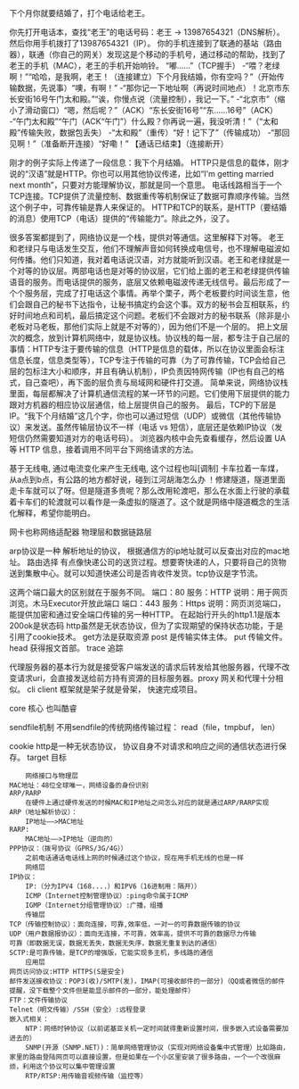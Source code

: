 下个月你就要结婚了，打个电话给老王。

你先打开电话本，查找“老王”的电话号码：老王 -> 13987654321（DNS解析）。
然后你用手机拨打了13987654321（IP）。
你的手机连接到了联通的基站（路由器），联通（你自己的网关）发现这是个移动的手机号，通过移动的帮助，找到了老王的手机（MAC），老王的手机开始响铃。
“嘟……”（TCP握手）
-“喂？老绿啊！”“哈哈，是我啊，老王！（连接建立）下个月我结婚，你有空吗？”（开始传输数据，先说事）“噢，有啊！”
-“那你记一下地址啊（再说时间地点）！北京市东长安街16号午门太和殿。”“诶，你慢点说（流量控制），我记一下。”
-“北京市”（缩小了滑动窗口）“嗯，然后呢？”（ACK）“东长安街16号”“东……16号”（ACK）
-“午门太和殿”“午门（ACK“午门”）什么殿？你再说一遍，我没听清！”（“太和殿”传输失败，数据包丢失）
-“太和殿”（重传）“好！记下了”（传输成功）
-“那回见啊！”（准备断开连接）“好嘞！”
【通话已结束】（连接断开）

刚才的例子实际上传递了一段信息：我下个月结婚。
HTTP只是信息的载体，刚才说的“汉语”就是HTTP。你也可以用其他协议传递，比如“I'm getting married next month”，只要对方能理解协议，那就是同一个意思。
电话线路相当于一个TCP连接。TCP提供了流量控制、数据重传等机制保证了数据可靠顺序传输。当然这个例子中，可靠传输是靠人来保证的。
HTTP和TCP的联系，是HTTP（要结婚的消息）使用TCP（电话）提供的“传输能力”。除此之外，没了。

很多答案都提到了，网络协议是一个栈，提供对等通信。这里解释下对等。
老王和老绿只与电话发生交互，他们不理解声音如何转换成电信号，也不理解电磁波如何传播。他们只知道，我对着电话说汉语，对方就能听到汉语。老王和老绿就是一个对等的协议层。两部电话也是对等的协议层，它们给上面的老王和老绿提供传输语音的服务。而电话提供的服务，底层又依赖电磁波传递无线信号。最后形成了一个个服务层，完成了打电话这个事情。再举个栗子，两个老板要约时间谈生意，他们会跟自己的秘书下达指令，让秘书搞定约会这个事。双方的秘书会互相联系，约好时间地点和司机，最后搞定这个问题。老板们不会跟对方的秘书联系（除非是小老板对马老板，那他们实际上就是不对等的），因为他们不是一个层的。
把上文层次的概念，放到计算机网络中，就是协议栈。协议栈的每一层，都专注于自己层的事情：HTTP专注于要传输的信息（HTTP是信息的载体，所以在协议里面会标注信息长度，信息类型等），TCP专注于传输的可靠（为了可靠传输，TCP会给自己层的包标注大小和顺序，并且有确认机制），IP负责因特网传输（IP也有自己的格式，自己查吧），再下面的层负责与局域网和硬件打交道。
简单来说，网络协议栈里面，每层都解决了计算机通信流程的某一环节的问题。它们使用下层提供的能力跟对方机器的相应协议层通信，给上层提供自己的服务。
最后，TCP的下层是IP。“我下个月结婚”这几个字，你也可以通过短信（UDP）或微信（其他传输协议）来发送。虽然传输层协议不一样（电话 vs 短信），底层还是依赖IP协议（发短信仍然需要知道对方的电话号码）。
浏览器内核中会先查看缓存，然后设置 UA 等 HTTP 信息，接着调用不同平台下网络请求的方法。



基于无线电, 通过电流变化来产生无线电, 这个过程也叫[调制]
卡车拉着一车煤，从a点到b点，有公路的地方都好说，碰到江河胡海怎么办 ！修建隧道，隧道里面走卡车就可以了呀。但是隧道多贵呢？那么改用轮渡吧，那么在水面上行驶的承载着卡车们的轮渡就可以看作是一条虚拟的隧道了。这个就是网络中隧道概念的生活化解释，希望你能明白。

网卡也称网络适配器 物理层和数据链路层

arp协议是一种 解析地址的协议， 根据通信方的ip地址就可以反查出对应的mac地址。
路由选择 有点像快递公司的送货过程。想要寄快递的人，只要将自己的货物送到集散中心。就可以知道快递公司是否肯收件发货。tcp协议是字节流。

这两个端口最大的区别就在于服务不同。
端口：80
服务：HTTP
说明：用于网页浏览。木马Executor开放此端口
端口：443
服务：Https
说明：网页浏览端口，能提供加密和通过安全端口传输的另一种HTTP。
在起始行开头的http1.1是版本
200ok是状态码
http虽然是无状态协议，但为了实现期望的保持状态功能，于是引用了cookie技术。
get方法是获取资源
post 是传输实体主体。
put 传输文件。
head 获得报文首部。
trace 追踪




代理服务器的基本行为就是接受客户端发送的请求后转发给其他服务器，代理不改变请求uri，会直接发送给前方持有资源的目标服务器。proxy
网关和代理十分相似。
cli client
框架就是架子就是骨架， 快速完成项目。

core 核心 也叫酷睿

sendfile机制 不用sendfile的传统网络传输过程：
read（file，tmpbuf， len）

cookie http是一种无状态协议， 协议自身不对请求和响应之间的通信状态进行保存。
target 目标





        网络接口与物理层
	MAC地址：48位全球唯一，网络设备的身份识别
	ARP/RARP
		在硬件上通过硬件发送的时候MAC和IP地址之间怎么对应的就是通过ARP/RARP实现
	ARP（地址解析协议）：
		IP地址——>MAC地址
	RARP:
		MAC地址——>IP地址（逆向的）
	PPP协议：（拨号协议（GPRS/3G/4G））
		之前电话通话电话线上网的时候通过这个协议，现在用手机无线的也是一样
        网络层
	IP协议：
		IP:（分为IPV4（168....）和IPV6（16进制用：隔开））
		ICMP（Internet控制管理协议）:ping命令属于ICMP
		IGMP（Internet分组管理协议）:广播，组播
        传输层
	TCP（传输控制协议）：面向连接，可靠,效率低，一对一的可靠数据传输的协议
	UDP（用户数据报协议）：面向无连接，不可靠，效率高，提供不可靠的数据尽力传输
	可靠（即数据无误，数据无丢失，数据无失序，数据无重复到达的通信）
	SCTP:是可靠传输，是TCP的增强版，它能实现多主机，多线路的通信
        应用层
	网页访问协议:HTTP HTTPS(S是安全)
	邮件发送接收协议：POP3(收)/SMTP(发)，IMAP(可接收邮件的一部分)（QQ或者微信的邮件提醒，没下载整个文件但是能显示邮件的一部分，能处理邮件）
	FTP：文件传输协议
	Telnet（明文传输）/SSH（安全）:远程登录
	嵌入式相关：
		NTP：网络时钟协议（以前诺基亚关机一定时间就得重新设置时间，很多嵌入式设备需要加进去的）
		SNMP(开源（SNMP.NET）)：简单网络管理协议（实现对网络设备集中式管理）比如路由，家里的路由登陆网页可以直接设置，但是如果在一个小区里安装了很多路由，一个一个改很麻烦，利用这个协议可以集中管理设置
		RTP/RTSP:用传输音视频传输（监控等）






